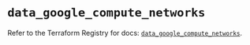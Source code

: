 # `data_google_compute_networks`

Refer to the Terraform Registry for docs: [`data_google_compute_networks`](https://registry.terraform.io/providers/hashicorp/google/5.28.0/docs/data-sources/compute_networks).
